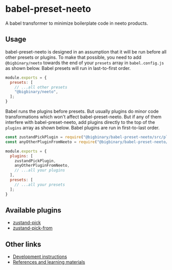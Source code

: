# babel-preset-neeto

A babel transformer to minimize boilerplate code in neeto products.

## Usage

babel-preset-neeto is designed in an assumption that it will be run before all
other presets or plugins. To make that possible, you need to add
`@bigbinary/neeto` towards the end of your `presets` array in `babel.config.js`
as shown below. Babel presets will run in last-to-first order.

```js
module.exports = {
  presets: [
    // ...all other presets
    "@bigbinary/neeto",
  ];
}
```

Babel runs the plugins before presets. But usually plugins do minor code
transformations which won't affect babel-preset-neeto. But if any of them
interfere with babel-preset-neeto, add plugins directly to the top of the
`plugins` array as shown below. Babel plugins are run in first-to-last order.

```js
const zustandPickPlugin = require("@bigbinary/babel-preset-neeto/src/plugins/zustand-pick");
const anyOtherPluginFromNeeto = require("@bigbinary/babel-preset-neeto/src/plugins/other-plugin-name");

module.exports = {
  plugins: [
    zustandPickPlugin,
    anyOtherPluginFromNeeto,
    // ...all your plugins
  ],
  presets: [
    // ...all your presets
  ];
}
```

## Available plugins

- [zustand-pick](https://github.com/bigbinary/babel-preset-neeto/blob/main/docs/zustand-pick.md)
- [zustand-pick-from](https://github.com/bigbinary/babel-preset-neeto/blob/main/docs/zustand-pick-from.md)

## Other links

- [Development instructions](./docs/development-instructions.md)
- [References and learning materials](./docs/references.md)
